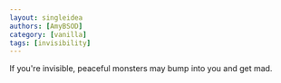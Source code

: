 ```yaml
---
layout: singleidea
authors: [AmyBSOD]
category: [vanilla]
tags: [invisibility]
---
```

If you're invisible, peaceful monsters may bump into you and get mad.
